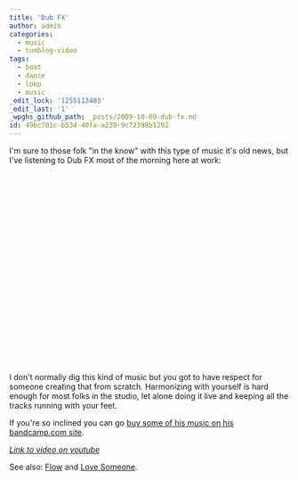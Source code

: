 ```yaml
---
title: 'Dub FX'
author: admin
categories:
  - music
  - tumblog-video
tags:
  - beat
  - dance
  - loop
  - music
_edit_lock: '1255113403'
_edit_last: '1'
_wpghs_github_path: _posts/2009-10-09-dub-fx.md
id: 49bc701c-b534-40fa-a239-9c72398b1292
---
```

<p>I'm sure to those folk "in the know" with this type of music it's old news, but I've listening to Dub FX most of the morning here at work:</p>
<p><object width="425" height="344"><param name="movie" value="http://www.youtube.com/v/bioYs6oAD8g&hl=en&fs=1&rel=0"></param><param name="allowFullScreen" value="true"></param><param name="allowscriptaccess" value="always"></param><embed src="http://www.youtube.com/v/bioYs6oAD8g&hl=en&fs=1&rel=0" type="application/x-shockwave-flash" allowscriptaccess="always" allowfullscreen="true" width="425" height="344"></embed></object></p>
<p>I don't normally dig this kind of music but you got to have respect for someone creating that from scratch. Harmonizing with yourself is hard enough for most folks in the studio, let alone doing it live and keeping all the tracks running with your feet.</p>
<p>If you're so inclined you can go <a href="http://dubfx.bandcamp.com/">buy some of his music on his bandcamp.com site</a>.</p>
<p><em><a href="http://www.youtube.com/watch?v=bioYs6oAD8g">Link to video on youtube</a></em></p>
<p>See also: <a href="http://www.youtube.com/watch?v=WhBoR_tgXCI">Flow</a> and <a href="http://vimeo.com/2707661">Love Someone</a>.</p>
